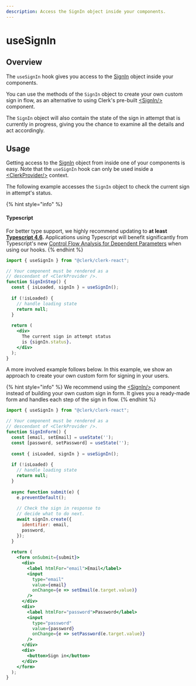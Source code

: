 ```yaml
---
description: Access the SignIn object inside your components.
---
```


# useSignIn

## Overview

The `useSignIn` hook gives you access to the [SignIn](../clerkjs/signin.md) object inside your components.&#x20;

You can use the methods of the `SignIn` object to create your own custom sign in flow, as an alternative to using Clerk's pre-built [\<SignIn/>](../../components/sign-in/sign-in.md) component.

The `SignIn` object will also contain the state of the sign in attempt that is currently in progress, giving you the chance to examine all the details and act accordingly.

## Usage

Getting access to the [SignIn](../clerkjs/signin.md) object from inside one of your components is easy. Note that the `useSignIn` hook can only be used inside a [\<ClerkProvider/>](clerkprovider.md) context.

The following example accesses the `SignIn` object to check the current sign in attempt's status.

{% hint style="info" %}
#### Typescript

For better type support, we highly recommend updating to **at least** [**Typescript 4.6**](https://devblogs.microsoft.com/typescript/announcing-typescript-4-6/)**.** Applications using Typescript will benefit significantly from Typescript's new [Control Flow Analysis for Dependent Parameters](https://devblogs.microsoft.com/typescript/announcing-typescript-4-6/#control-flow-analysis-for-dependent-parameters) when using our hooks.
{% endhint %}

```jsx
import { useSignIn } from "@clerk/clerk-react";

// Your component must be rendered as a 
// descendant of <ClerkProvider />.
function SignInStep() {
  const { isLoaded, signIn } = useSignIn();
  
  if (!isLoaded) {
    // handle loading state
    return null;
  }
  
  return (
    <div>
      The current sign in attempt status 
      is {signIn.status}.
    </div>
  );
}
```

A more involved example follows below. In this example, we show an approach to create your own custom form for signing in your users.

{% hint style="info" %}
We recommend using the [\<SignIn/>](../../components/sign-in/sign-in.md) component instead of building your own custom sign in form. It gives you a ready-made form and handles each step of the sign in flow.
{% endhint %}

```jsx
import { useSignIn } from "@clerk/clerk-react";

// Your component must be rendered as a 
// descendant of <ClerkProvider />.
function SignInForm() {
  const [email, setEmail] = useState('');
  const [password, setPassword] = useState('');
  
  const { isLoaded, signIn } = useSignIn();
  
  if (!isLoaded) {
    // handle loading state
    return null;
  }
  
  async function submit(e) {
    e.preventDefault();
    
    // Check the sign in response to 
    // decide what to do next.
    await signIn.create({
      identifier: email,
      password,
    });
  }
  
  return (
    <form onSubmit={submit}>
      <div>
        <label htmlFor="email">Email</label>
        <input 
          type="email" 
          value={email} 
          onChange={e => setEmail(e.target.value)} 
        />
      </div>
      <div>
        <label htmlFor="password">Password</label>
        <input
          type="password"
          value={password}
          onChange={e => setPassword(e.target.value)}
        />
      </div>
      <div>
        <button>Sign in</button>
      </div>
    </form>
  );
}
```
